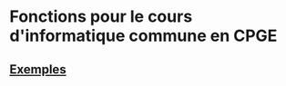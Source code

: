 # Fonctions pour le cours d'informatique commune en CPGE

## [Exemples](https://github.com/fortierq/itc-code/tree/master/test)
